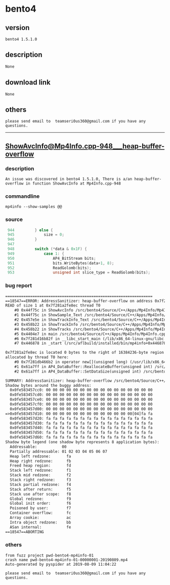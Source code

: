 # bento4

## version 

    bento4 1.5.1.0

## description

```txt
None
```

## download link

    None

## others

    please send email to  teamseri0us360@gmail.com if you have any questions.

---------------------

## ShowAvcInfo@Mp4Info.cpp-948___heap-buffer-overflow

### description

    An issue was discovered in bento4 1.5.1.0, There is a/an heap-buffer-overflow in function ShowAvcInfo at Mp4Info.cpp-948

### commandline

    mp4info --show-samples @@

### source

```c
 944         } else {
 945             size = 0;
 946         }
 947         
 948         switch (*data & 0x1F) {
 949             case 1: {
 950                 AP4_BitStream bits;
 951                 bits.WriteBytes(data+1, 8);
 952                 ReadGolomb(bits);
 953                 unsigned int slice_type = ReadGolomb(bits);

```

### bug report

```txt
=================================================================
==18547==ERROR: AddressSanitizer: heap-buffer-overflow on address 0x7f281a2fe8ec at pc 0x00000044f75d bp 0x7fff8dfaa490 sp 0x7fff8dfaa480
READ of size 1 at 0x7f281a2fe8ec thread T0
    #0 0x44f75c in ShowAvcInfo /src/bento4/Source/C++/Apps/Mp4Info/Mp4Info.cpp:948
    #1 0x44f75c in ShowSample_Text /src/bento4/Source/C++/Apps/Mp4Info/Mp4Info.cpp:1014
    #2 0x457e5e in ShowTrackInfo_Text /src/bento4/Source/C++/Apps/Mp4Info/Mp4Info.cpp:1169
    #3 0x458b22 in ShowTrackInfo /src/bento4/Source/C++/Apps/Mp4Info/Mp4Info.cpp:1276
    #4 0x458b22 in ShowTracks /src/bento4/Source/C++/Apps/Mp4Info/Mp4Info.cpp:1386
    #5 0x4404e7 in main /src/bento4/Source/C++/Apps/Mp4Info/Mp4Info.cpp:1650
    #6 0x7f281d16b82f in __libc_start_main (/lib/x86_64-linux-gnu/libc.so.6+0x2082f)
    #7 0x446878 in _start (/src/aflbuild/installed/bin/mp4info+0x446878)

0x7f281a2fe8ec is located 0 bytes to the right of 16384236-byte region [0x7f281935e800,0x7f281a2fe8ec)
allocated by thread T0 here:
    #0 0x7f281db466b2 in operator new[](unsigned long) (/usr/lib/x86_64-linux-gnu/libasan.so.2+0x996b2)
    #1 0x61a7ff in AP4_DataBuffer::ReallocateBuffer(unsigned int) /src/bento4/Source/C++/Core/Ap4DataBuffer.cpp:210
    #2 0x61a7ff in AP4_DataBuffer::SetDataSize(unsigned int) /src/bento4/Source/C++/Core/Ap4DataBuffer.cpp:151

SUMMARY: AddressSanitizer: heap-buffer-overflow /src/bento4/Source/C++/Apps/Mp4Info/Mp4Info.cpp:948 ShowAvcInfo
Shadow bytes around the buggy address:
  0x0fe583457cc0: 00 00 00 00 00 00 00 00 00 00 00 00 00 00 00 00
  0x0fe583457cd0: 00 00 00 00 00 00 00 00 00 00 00 00 00 00 00 00
  0x0fe583457ce0: 00 00 00 00 00 00 00 00 00 00 00 00 00 00 00 00
  0x0fe583457cf0: 00 00 00 00 00 00 00 00 00 00 00 00 00 00 00 00
  0x0fe583457d00: 00 00 00 00 00 00 00 00 00 00 00 00 00 00 00 00
=>0x0fe583457d10: 00 00 00 00 00 00 00 00 00 00 00 00 00[04]fa fa
  0x0fe583457d20: fa fa fa fa fa fa fa fa fa fa fa fa fa fa fa fa
  0x0fe583457d30: fa fa fa fa fa fa fa fa fa fa fa fa fa fa fa fa
  0x0fe583457d40: fa fa fa fa fa fa fa fa fa fa fa fa fa fa fa fa
  0x0fe583457d50: fa fa fa fa fa fa fa fa fa fa fa fa fa fa fa fa
  0x0fe583457d60: fa fa fa fa fa fa fa fa fa fa fa fa fa fa fa fa
Shadow byte legend (one shadow byte represents 8 application bytes):
  Addressable:           00
  Partially addressable: 01 02 03 04 05 06 07 
  Heap left redzone:       fa
  Heap right redzone:      fb
  Freed heap region:       fd
  Stack left redzone:      f1
  Stack mid redzone:       f2
  Stack right redzone:     f3
  Stack partial redzone:   f4
  Stack after return:      f5
  Stack use after scope:   f8
  Global redzone:          f9
  Global init order:       f6
  Poisoned by user:        f7
  Container overflow:      fc
  Array cookie:            ac
  Intra object redzone:    bb
  ASan internal:           fe
==18547==ABORTING

```

### others

    from fuzz project pwd-bento4-mp4info-01
    crash name pwd-bento4-mp4info-01-00000001-20190809.mp4
    Auto-generated by pyspider at 2019-08-09 11:04:22
    
    please send email to  teamseri0us360@gmail.com if you have any questions.

### 
